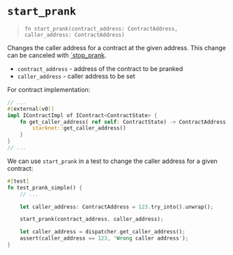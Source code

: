 # `start_prank`

> `fn start_prank(contract_address: ContractAddress, caller_address: ContractAddress)`

Changes the caller address for a contract at the given address.
This change can be canceled with [`stop_prank](./stop_prank.md).

- `contract_address` - address of the contract to be pranked
- `caller_address` - caller address to be set

For contract implementation:

```rust
// ...
#[external(v0)]
impl IContractImpl of IContract<ContractState> {
    fn get_caller_address( ref self: ContractState) -> ContractAddress {
        starknet::get_caller_address()
    }
}
// ...
```

We can use `start_prank` in a test to change the caller address for a given contract:

```rust
#[test]
fn test_prank_simple() {
    // ...

    let caller_address: ContractAddress = 123.try_into().unwrap();

    start_prank(contract_address, caller_address);

    let caller_address = dispatcher.get_caller_address();
    assert(caller_address == 123, 'Wrong caller address');
}
```